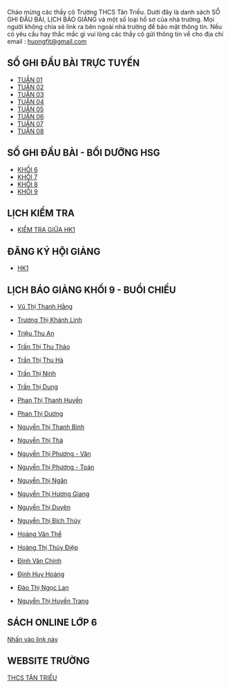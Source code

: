 Chào mừng các thầy cô Trường THCS Tân Triều. Dưới đây là danh sách SỔ GHI ĐẦU BÀI, LỊCH BÁO GIẢNG và một số loại hồ sơ của nhà trường.
Mọi người không chia sẻ link ra bên ngoài nhà trường để bảo mật thông tin.
Nếu có yêu cầu hay thắc mắc gì vui lòng các thầy cô gửi thông tin về cho địa chỉ email : [huongfit@gmail.com](huongfit@gmail.com)

## SỔ GHI ĐẦU BÀI TRỰC TUYẾN
- [TUẦN 01](https://docs.google.com/spreadsheets/d/1eJeb10n3GBN45Txf4hHSMGp4kZKr0kajc7e8ioPpsng/edit?usp=sharing)
- [TUẦN 02](https://docs.google.com/spreadsheets/d/1wJbYc_iRMmv9e-g2y5nPBSyf9ifIInFN1GKXJaFmNY4/edit?usp=sharing)
- [TUẦN 03](https://docs.google.com/spreadsheets/d/1eJV4mwOh0yOAzf_aq5JmcOCmoiKGWwkFQr7KFvL41qM/edit?usp=sharing)
- [TUẦN 04](https://docs.google.com/spreadsheets/d/175qd32dMiBtXohs9_9Ug5EidkJkUwf14B4Dr1SZh-5c/edit?usp=sharing)
- [TUẦN 05](https://docs.google.com/spreadsheets/d/1J04pIMQYFAW5E8w7yRBtMTkJQhOdh0vfKN7aIfVif4w/edit?usp=sharing)
- [TUẦN 06](https://docs.google.com/spreadsheets/d/1XMsoxGAdyHTSt-EIn9smjnaRFZUmvLuQ40dTH0YIKnU/edit?usp=sharing)
- [TUẦN 07](https://docs.google.com/spreadsheets/d/13oMP4eJ5LTJsWXkmYTuuXOwuRNXArSU-gRFDcMYC1KI/edit?usp=sharing)
- [TUẦN 08](https://docs.google.com/spreadsheets/d/1y146CLPt5fj4SIrW_sgu-zAlmz1Z2M69_KDLIF9_FcM/edit?usp=sharing)


## SỔ GHI ĐẦU BÀI - BỒI DƯỠNG HSG
- [KHỐI 6](https://docs.google.com/spreadsheets/d/1cebEymbZOSELhSMOU0wPFiP6-bbC1kKZNRad27P-5PA/edit?usp=sharing)
- [KHỐI 7](https://docs.google.com/spreadsheets/d/1fk9JDTAkbOgIJ5VQkKGc4JdtJA9ffiUeVUj7_IuUQ9Q/edit?usp=sharing)
- [KHỐI 8](https://docs.google.com/spreadsheets/d/14rBXAyA9EVsBf_Pa-WNHGUPyhgEwc_TcQ3O3KShE_pQ/edit?usp=sharing)
- [KHỐI 9](https://docs.google.com/spreadsheets/d/15Fl5ITyJjYqMfQWI82hW0DXSSEsV9n85NeXum3SZ184/edit?usp=sharing)



## LỊCH KIỂM TRA 
- [KIỂM TRA GIỮA HK1](https://docs.google.com/spreadsheets/d/1txZRZMMwwcbRtUHahc95jcQquOVF_vYbxJHTTeCyW3A/edit?usp=sharing)

## ĐĂNG KÝ HỘI GIẢNG
- [HK1](https://docs.google.com/spreadsheets/d/1BJKPYgrdb2FUt0O4098U4Rkyw_fYW74vV_qaZs-pZEo/edit?usp=sharing)
## LỊCH BÁO GIẢNG KHỐI 9 - BUỔI CHIỀU
- [Vũ Thị Thanh Hằng](https://docs.google.com/spreadsheets/d/1y890RgwBUkHaFg0VDoZAf7LoC_zGPZgy/edit?usp=sharing&ouid=104622505595214648651&rtpof=true&sd=true)

- [Trương Thị Khánh Linh](https://docs.google.com/spreadsheets/d/1Xgw1XvqkjcjVpHYuaAR8OFgJ2csPrafr/edit?usp=sharing&ouid=104622505595214648651&rtpof=true&sd=true)

- [Triệu Thu An](https://docs.google.com/spreadsheets/d/1QRUtGX2L2Ow0uiMb-0AuEDOFPaUEnRKU/edit?usp=sharing&ouid=104622505595214648651&rtpof=true&sd=true)

- [Trần Thị Thu Thảo](https://docs.google.com/spreadsheets/d/15-ZYd2qfIV6pbaXRh3EPIH9wykk0w1MQ/edit?usp=sharing&ouid=104622505595214648651&rtpof=true&sd=true)

- [Trần Thị Thu Hà](https://docs.google.com/spreadsheets/d/1Q624I0ddIuEY0DnoYF09UjswAGmGy1mT/edit?usp=sharing&ouid=104622505595214648651&rtpof=true&sd=true)

- [Trần Thị Ninh](https://docs.google.com/spreadsheets/d/1QK2qesemo1skc_y5fFdQNvmzC_ts1Svt/edit?usp=sharing&ouid=104622505595214648651&rtpof=true&sd=true)

- [Trần Thị Dung](https://docs.google.com/spreadsheets/d/1jh4adVwx0Ccs0zPitLH0a0zutbfampLP/edit?usp=sharing&ouid=104622505595214648651&rtpof=true&sd=true)

- [Phan Thị Thanh Huyền](https://docs.google.com/spreadsheets/d/1gXV3dq4G16Oj4Su3-bKjlYuvk0GdQ_Kn/edit?usp=sharing&ouid=104622505595214648651&rtpof=true&sd=true)

- [Phan Thị Dương](https://docs.google.com/spreadsheets/d/1ljEDMQq72bXzdlUoh5bcU0KJ7hAh04Ud/edit?usp=sharing&ouid=104622505595214648651&rtpof=true&sd=true)

- [Nguyễn Thị Thanh Bình](https://docs.google.com/spreadsheets/d/1sYSY2wX2Xi7ojCYAPt3foPQu96190pxS/edit?usp=sharing&ouid=104622505595214648651&rtpof=true&sd=true)

- [Nguyễn Thị Thà](https://docs.google.com/spreadsheets/d/1RPjrY8Hd7nBxZX99awAqzKirnIe_u9R7/edit?usp=sharing&ouid=104622505595214648651&rtpof=true&sd=true)

- [Nguyễn Thị Phương - Văn](https://docs.google.com/spreadsheets/d/1wJtICzYBNjQegm5waZektMV4AeOZ-0FC/edit?usp=sharing&ouid=104622505595214648651&rtpof=true&sd=true)

- [Nguyễn Thị Phương - Toán](https://docs.google.com/spreadsheets/d/1NAHNDLvq1jH-2DX6b1cwZvELdNjgqGOA/edit?usp=sharing&ouid=104622505595214648651&rtpof=true&sd=true)

- [Nguyễn Thị Ngân](https://docs.google.com/spreadsheets/d/1wsatneGUUW2Vinb73Za_u66ap_SPQYm6/edit?usp=sharing&ouid=104622505595214648651&rtpof=true&sd=true)

- [Nguyễn Thị Hương Giang](https://docs.google.com/spreadsheets/d/14fTuCK7mKCNuozgMag1AB3QNUd0E9Kkl/edit?usp=sharing&ouid=104622505595214648651&rtpof=true&sd=true)

- [Nguyễn Thị Duyên](https://docs.google.com/spreadsheets/d/1q_qXLxm_Nk2S2L_dUqmxJwNlyse-GATp/edit?usp=sharing&ouid=104622505595214648651&rtpof=true&sd=true)

- [Nguyễn Thị Bích Thủy](https://docs.google.com/spreadsheets/d/1WUF6reaShG6xn4dQjWRv1VMkOzM3QVnY/edit?usp=sharing&ouid=104622505595214648651&rtpof=true&sd=true)

- [Hoàng Văn Thể](https://docs.google.com/spreadsheets/d/1zFwD4gSNQlSgFLQBQIlCEI4Dqj2OM5fP/edit?usp=sharing&ouid=104622505595214648651&rtpof=true&sd=true)

- [Hoàng Thị Thúy Điệp](https://docs.google.com/spreadsheets/d/1xhymL87J-x2FwTV-FlEWWXDZ7ohxWXRd/edit?usp=sharing&ouid=104622505595214648651&rtpof=true&sd=true)

- [Đinh Văn Chính](https://docs.google.com/spreadsheets/d/1SBPoIWDKbiTUWKC3Hf3RHWPRv-7ft9bW/edit?usp=sharing&ouid=104622505595214648651&rtpof=true&sd=true)

- [Đinh Huy Hoàng](https://docs.google.com/spreadsheets/d/1ZARaNzOv0Y6oDUVwbNfyVxZtK3fdcOLu/edit?usp=sharing&ouid=104622505595214648651&rtpof=true&sd=true)

- [Đào Thị Ngọc Lan](https://docs.google.com/spreadsheets/d/1SNi4EjMtGZWFalluj5d3O8Lt9VXLkS5A/edit?usp=sharing&ouid=104622505595214648651&rtpof=true&sd=true)

- [Nguyễn Thị Huyền Trang](https://docs.google.com/spreadsheets/d/1qpkPDW1BEmhF2aSVjzZ6rR3nyULfdNYa/edit?usp=sharing&ouid=104622505595214648651&rtpof=true&sd=true)


## SÁCH ONLINE LỚP 6
[Nhấn vào link này](https://sites.google.com/view/truongthcstantrieu/home)
## WEBSITE TRƯỜNG
[THCS TÂN TRIỀU](https://thcstantrieu.hanoi.edu.vn/homegd3)


<script src="http://code.jquery.com/jquery-1.4.2.min.js"></script> <script> var x = document.getElementsByClassName("site-footer-credits"); setTimeout(() => { x[0].remove(); }, 10); </script>
